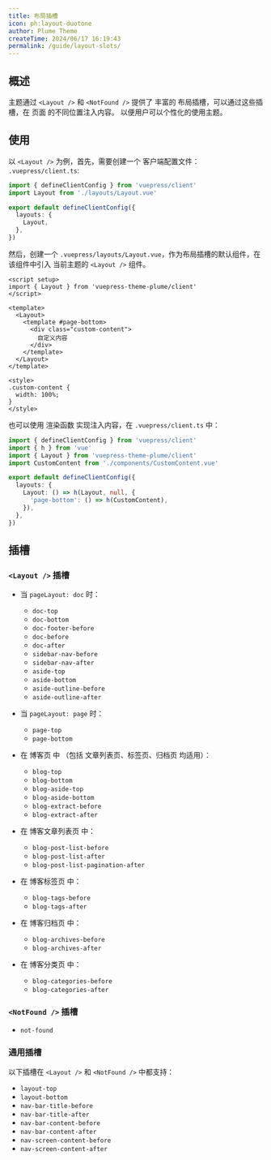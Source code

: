 ```yaml
---
title: 布局插槽
icon: ph:layout-duotone
author: Plume Theme
createTime: 2024/06/17 16:19:43
permalink: /guide/layout-slots/
---
```


## 概述

主题通过 `<Layout />` 和 `<NotFound />` 提供了 丰富的 布局插槽，可以通过这些插槽，在 页面 的不同位置注入内容。
以便用户可以个性化的使用主题。

## 使用

以 `<Layout />` 为例，首先，需要创建一个 客户端配置文件： `.vuepress/client.ts`:

```ts
import { defineClientConfig } from 'vuepress/client'
import Layout from './layouts/Layout.vue'

export default defineClientConfig({
  layouts: {
    Layout,
  },
})
```

然后，创建一个 `.vuepress/layouts/Layout.vue`，作为布局插槽的默认组件，在该组件中引入 当前主题的 `<Layout />` 组件。

```vue
<script setup>
import { Layout } from 'vuepress-theme-plume/client'
</script>

<template>
  <Layout>
    <template #page-bottom>
      <div class="custom-content">
        自定义内容
      </div>
    </template>
  </Layout>
</template>

<style>
.custom-content {
  width: 100%;
}
</style>
```

也可以使用 渲染函数 实现注入内容，在 `.vuepress/client.ts` 中：

```ts
import { defineClientConfig } from 'vuepress/client'
import { h } from 'vue'
import { Layout } from 'vuepress-theme-plume/client'
import CustomContent from './components/CustomContent.vue'

export default defineClientConfig({
  layouts: {
    Layout: () => h(Layout, null, {
      'page-bottom': () => h(CustomContent),
    }),
  },
})
```

## 插槽

### `<Layout />` 插槽

- 当 `pageLayout: doc` 时：

  - `doc-top`
  - `doc-bottom`
  - `doc-footer-before`
  - `doc-before`
  - `doc-after`
  - `sidebar-nav-before`
  - `sidebar-nav-after`
  - `aside-top`
  - `aside-bottom`
  - `aside-outline-before`
  - `aside-outline-after`

- 当 `pageLayout: page` 时：

  - `page-top`
  - `page-bottom`

- 在 博客页 中 （包括 文章列表页、标签页、归档页 均适用）：

  - `blog-top`
  - `blog-bottom`
  - `blog-aside-top`
  - `blog-aside-bottom`
  - `blog-extract-before`
  - `blog-extract-after`

- 在 博客文章列表页 中：

  - `blog-post-list-before`
  - `blog-post-list-after`
  - `blog-post-list-pagination-after`

- 在 博客标签页 中：

  - `blog-tags-before`
  - `blog-tags-after`

- 在 博客归档页 中：

  - `blog-archives-before`
  - `blog-archives-after`

- 在 博客分类页 中：

  - `blog-categories-before`
  - `blog-categories-after`

### `<NotFound />` 插槽

- `not-found`

### 通用插槽

以下插槽在 `<Layout />` 和 `<NotFound />` 中都支持：

- `layout-top`
- `layout-bottom`
- `nav-bar-title-before`
- `nav-bar-title-after`
- `nav-bar-content-before`
- `nav-bar-content-after`
- `nav-screen-content-before`
- `nav-screen-content-after`
